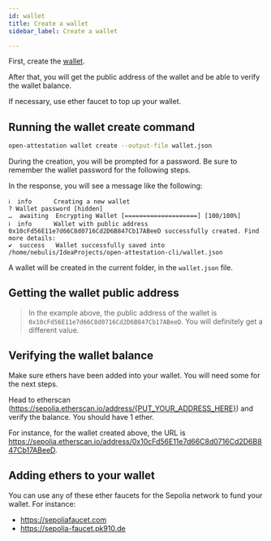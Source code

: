 ```yaml
---
id: wallet
title: Create a wallet
sidebar_label: Create a wallet

---
```


First, create the [wallet](https://ethereum.org/wallets).

After that, you will get the public address of the wallet and be able to verify the wallet balance.

If necessary, use ether faucet to top up your wallet.

## Running the wallet create command

```bash
open-attestation wallet create --output-file wallet.json
```

During the creation, you will be prompted for a password. Be sure to remember the wallet password for the following steps.

In the response, you will see a message like the following:

```text
ℹ  info      Creating a new wallet
? Wallet password [hidden]
…  awaiting  Encrypting Wallet [====================] [100/100%]
ℹ  info      Wallet with public address 0x10cFd56E11e7d66C8d0716Cd2D6B847Cb17ABeeD successfully created. Find more details:
✔  success   Wallet successfully saved into /home/nebulis/IdeaProjects/open-attestation-cli/wallet.json
```

A wallet will be created in the current folder, in the `wallet.json` file.

## Getting the wallet public address

> In the example above, the public address of the wallet is `0x10cFd56E11e7d66C8d0716Cd2D6B847Cb17ABeeD`. You will definitely get a different value.

## Verifying the wallet balance

Make sure ethers have been added into your wallet. You will need some for the next steps.

Head to etherscan (https://sepolia.etherscan.io/address/{PUT_YOUR_ADDRESS_HERE}) and verify the balance. You should have 1 ether.

For instance, for the wallet created above, the URL is https://sepolia.etherscan.io/address/0x10cFd56E11e7d66C8d0716Cd2D6B847Cb17ABeeD.

## Adding ethers to your wallet

You can use any of these ether faucets for the Sepolia network to fund your wallet. For instance:

- https://sepoliafaucet.com
- https://sepolia-faucet.pk910.de
